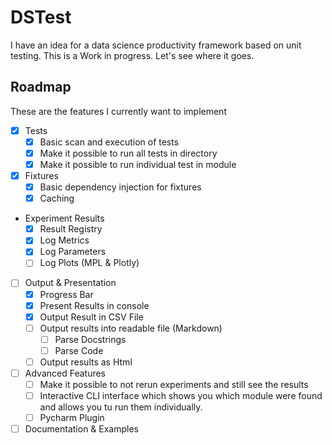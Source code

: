 DSTest
======

I have an idea for a data science productivity framework based on unit testing. 
This is a Work in progress. Let's see where it goes. 

Roadmap
-------
These are the features I currently want to implement

- [X] Tests
  - [X] Basic scan and execution of tests
  - [X] Make it possible to run all tests in directory
  - [X] Make it possible to run individual test in module
- [X] Fixtures
  - [X] Basic dependency injection for fixtures
  - [X] Caching
- Experiment Results
  - [X] Result Registry
  - [X] Log Metrics
  - [X] Log Parameters
  - [ ] Log Plots (MPL & Plotly)
- [ ] Output & Presentation
  - [X] Progress Bar
  - [X] Present Results in console
  - [X] Output Result in CSV File
  - [ ] Output results into readable file (Markdown)
    - [ ] Parse Docstrings
    - [ ] Parse Code
  - [ ] Output results as Html
- [ ] Advanced Features
  - [ ] Make it possible to not rerun experiments and still see the results
  - [ ] Interactive CLI interface which shows you which module were found and allows you tu run them individually. 
  - [ ] Pycharm Plugin
- [ ] Documentation & Examples